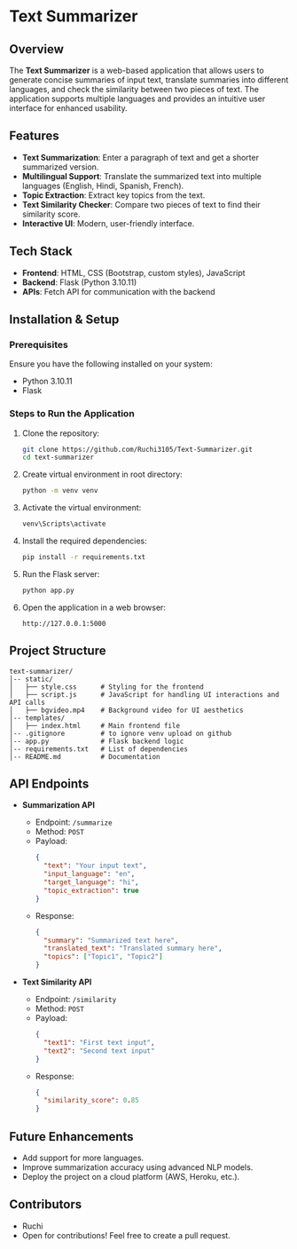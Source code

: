 # Text Summarizer

## Overview
The **Text Summarizer** is a web-based application that allows users to generate concise summaries of input text, translate summaries into different languages, and check the similarity between two pieces of text. The application supports multiple languages and provides an intuitive user interface for enhanced usability.

## Features
- **Text Summarization**: Enter a paragraph of text and get a shorter summarized version.
- **Multilingual Support**: Translate the summarized text into multiple languages (English, Hindi, Spanish, French).
- **Topic Extraction**: Extract key topics from the text.
- **Text Similarity Checker**: Compare two pieces of text to find their similarity score.
- **Interactive UI**: Modern, user-friendly interface.

## Tech Stack
- **Frontend**: HTML, CSS (Bootstrap, custom styles), JavaScript
- **Backend**: Flask (Python 3.10.11)
- **APIs**: Fetch API for communication with the backend

## Installation & Setup
### Prerequisites
Ensure you have the following installed on your system:
- Python 3.10.11
- Flask

### Steps to Run the Application
1. Clone the repository:
   ```bash
   git clone https://github.com/Ruchi3105/Text-Summarizer.git
   cd text-summarizer
   ```
2. Create virtual environment in root directory:
   ```bash
   python -m venv venv
   ```
3. Activate the virtual environment:
   ```bash
   venv\Scripts\activate
   ```
4. Install the required dependencies:
   ```bash
   pip install -r requirements.txt
   ```
5. Run the Flask server:
   ```bash
   python app.py
   ```
6. Open the application in a web browser:
   ```
   http://127.0.0.1:5000
   ```

## Project Structure
```
text-summarizer/
│-- static/
│   ├── style.css      # Styling for the frontend
│   ├── script.js      # JavaScript for handling UI interactions and API calls
│   ├── bgvideo.mp4    # Background video for UI aesthetics
│-- templates/
│   ├── index.html     # Main frontend file
│-- .gitignore         # to ignore venv upload on github
│-- app.py             # Flask backend logic
│-- requirements.txt   # List of dependencies
│-- README.md          # Documentation
```

## API Endpoints
- **Summarization API**
  - Endpoint: `/summarize`
  - Method: `POST`
  - Payload:
    ```json
    {
      "text": "Your input text",
      "input_language": "en",
      "target_language": "hi",
      "topic_extraction": true
    }
    ```
  - Response:
    ```json
    {
      "summary": "Summarized text here",
      "translated_text": "Translated summary here",
      "topics": ["Topic1", "Topic2"]
    }
    ```

- **Text Similarity API**
  - Endpoint: `/similarity`
  - Method: `POST`
  - Payload:
    ```json
    {
      "text1": "First text input",
      "text2": "Second text input"
    }
    ```
  - Response:
    ```json
    {
      "similarity_score": 0.85
    }
    ```

## Future Enhancements
- Add support for more languages.
- Improve summarization accuracy using advanced NLP models.
- Deploy the project on a cloud platform (AWS, Heroku, etc.).

## Contributors
- Ruchi
- Open for contributions! Feel free to create a pull request.

